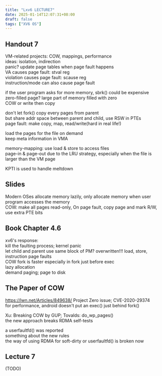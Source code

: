 ```yaml
---
title: "Lxv6 LECTURE7"
date: 2025-01-14T12:07:31+08:00
draft: false
tags: ["XV6 OS"]
---
```


## Handout 7

VM-related projects: COW, mappings, performance  
ideas: isolation, indirection  
panic? update page tables when page fault happens  
VA causes page fault: stval reg  
violation causes page fault: scause reg  
instruction/mode can also cause page fault  

if the user program asks for more memory, sbrk() could be expensive  
zero-filled page? large part of memory filled with zero  
COW or write then copy  

don't let fork() copy every pages from parent  
but share addr space between parent and child, use RSW in PTEs  
page fault: make copy, map, read/write(hard in real life!)  

load the pages for the file on demand  
keep meta information in VMA  

memory-mapping: use load & store to access files  
page-in & page-out due to the LRU strategy, especially when the file is larger than the VM page  

KPTI is used to handle meltdown  

## Slides

Modern OSes allocate memory lazily, only allocate memory when user program accesses the memory  
COW: make all pages read-only, On page fault, copy page and mark R/W, use extra PTE bits  


## Book Chapter 4.6

xv6's response:  
kill the faulting process; kernel panic  
let child and parent use same block of PM? overwritten!!! 
load, store, instruction page faults  
COW fork is faster especially in fork just before exec  
lazy allocation  
demand paging; page to disk  


## The Paper of COW

<a>https://lwn.net/Articles/849638/</a>
Project Zero issue; CVE-2020-29374  
for performance, android doesn't put an exec() just behind fork()  

Xu: Breaking COW by GUP; Tovalds: do_wp_pages()  
the new approach breaks RDMA self-tests  

a userfaultfd() was reported  
something about the new rules  
the way of using RDMA for soft-dirty or userfaultfd() is broken now  

## Lecture 7

(TODO)